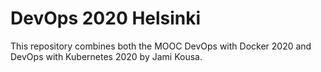 # DevOps 2020 Helsinki

This repository combines both the MOOC DevOps with Docker 2020 and DevOps with Kubernetes 2020 by Jami Kousa.